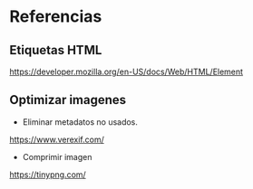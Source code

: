 # Referencias
## Etiquetas HTML
https://developer.mozilla.org/en-US/docs/Web/HTML/Element

## Optimizar imagenes
- Eliminar metadatos no usados.

https://www.verexif.com/

- Comprimir imagen

https://tinypng.com/